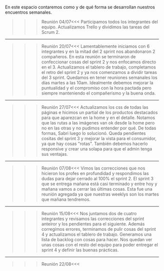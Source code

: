 En este espacio contaremos como y de qué forma se desarrollan nuestros encuentros semanales.

>>> Reunión 04/07<<<
Participamos todos los integrantes del equipo. Actualizamos Trello y dividimos las tareas del Scrum 2.

--------------------------------------

>>> Reunión 20/07<<<
Lamentablemente iniciamos con 6 integrantes y en la mitad del 2 sprint nos abandonaron 2 compañeros. 
En esta reunión se terminaron de confeccionar cosas del sprint 2 y nos enfocamos directo en el 3. Actualizamos el tablero de trabajo, completamos el retro del sprint 2 y ya nos comenzamos a dividir tareas del 3 sprint. 
Quedamos en tener reuniones semanales los días martes a las 10am. Idealmente debemos mejorar la puntualidad y el compromiso con la hora pactada pero siempre manteniendo el compañerismo y la buena onda.

--------------------------------------

>>> Reunión 27/07<<<
Actualizamos los css de todas las páginas e hicimos un partial de los productos destacados para que aparezcan en la home y en el detalle. Notamos que las rutas a las imágenes van ok desde la home pero no en las otras y no pudimos entender por qué. De todas formas, Sabri luego lo solucionó. Queda pendientes cositas del sprint 3 y mejorar la vista para el consumidor, ya que hay cosas "rotas". También debemos hacerlo responsive y crear una solapa para que el admin tenga sus ventajas.

--------------------------------------

>>> Reunión 07/08<<<
Vimos las correcciones que nos hicieron los profes en profundidad y respondimos las dudas para dejar cerrado al 100% el sprint 2. El sprint 3 que se entrega mañana está casi terminado y entre hoy y mañana vamos a cerrar las últimas cosas. Esta fue una reunión agregada ya que nuestras weeklys son los martes que mañana tendremos.

--------------------------------------

>>> Reunión 15/08<<<
Nos juntamos dos de cuatro integrantes y revisamos las correcciones del sprint anteiror y los pendientes para el siguiente. Además corregimos errores, terminamos de pulir cosas del sprint 4 y actualizamos el tablero de trabajo. Generamos una lista de backlog con cosas para hacer. Nos quedan ver unas cosas con el resto del equipo para poder entregar el sprint 4 y definir las buenas prácticas.

--------------------------------------

>>> Reunión 22/08<<<